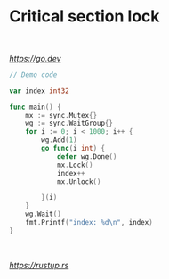 # Critical section lock

<br>

*https://go.dev*

```go
// Demo code

var index int32

func main() {
	mx := sync.Mutex{}
	wg := sync.WaitGroup{}
	for i := 0; i < 1000; i++ {
		wg.Add(1)
		go func(i int) {
			defer wg.Done()
			mx.Lock()
			index++
			mx.Unlock()

		}(i)
	}
	wg.Wait()
	fmt.Printf("index: %d\n", index)
}
```
<br>

*https://rustup.rs*
